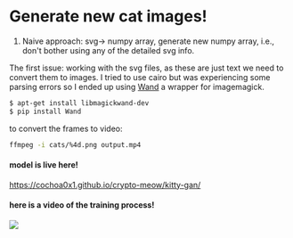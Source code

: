 # Generate new cat images!

1. Naive approach: svg-> numpy array, generate new numpy array, i.e., don't bother using any of the detailed svg info.

The first issue: working with the svg files, as these are just text we need to convert them to images. I tried to use cairo but was experiencing some parsing errors so I ended up using [Wand](http://docs.wand-py.org/en/0.4.4/) a wrapper for imagemagick.

```bash
$ apt-get install libmagickwand-dev
$ pip install Wand
```

to convert the frames to video:

```bash
ffmpeg -i cats/%4d.png output.mp4
```

#### model is live here!
https://cochoa0x1.github.io/crypto-meow/kitty-gan/


#### here is a video of the training process!

[![](https://img.youtube.com/vi/bsDgN9w8P20/0.jpg)](https://www.youtube.com/watch?v=bsDgN9w8P20)
